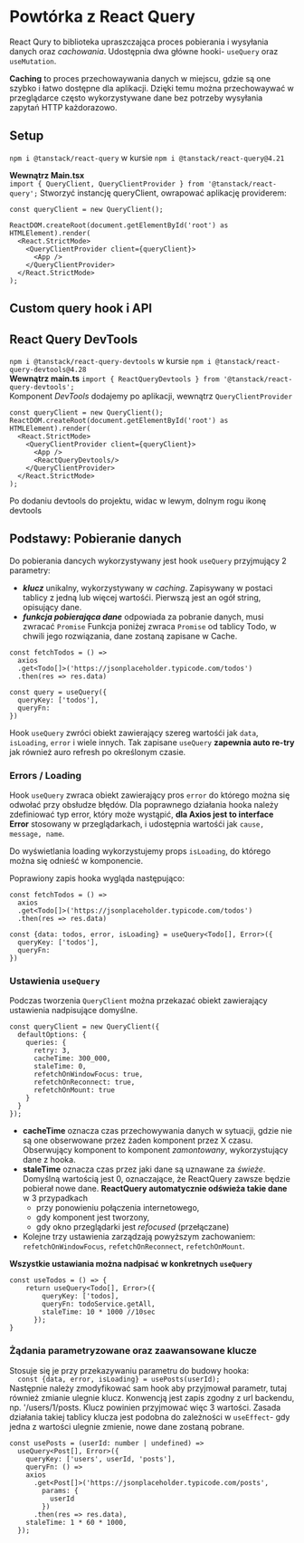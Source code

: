 # Powtórka z React Query

React Qury to biblioteka upraszczająca proces pobierania i wysyłania danych oraz _cachowania_. Udostępnia dwa główne hooki- `useQuery` oraz `useMutation`.

**Caching** to proces przechowaywania danych w miejscu, gdzie są one szybko i łatwo dostępne dla aplikacji. Dzięki temu można przechowaywać w przeglądarce często wykorzystywane dane bez potrzeby wysyłania zapytań HTTP każdorazowo.

## Setup

`npm i @tanstack/react-query` w kursie `npm i @tanstack/react-query@4.21`

**Wewnątrz Main.tsx**  
`import { QueryClient, QueryClientProvider } from '@tanstack/react-query';`
Stworzyć instancję queryClient, owrapować aplikację providerem:

```
const queryClient = new QueryClient();

ReactDOM.createRoot(document.getElementById('root') as HTMLElement).render(
  <React.StrictMode>
    <QueryClientProvider client={queryClient}>
      <App />
    </QueryClientProvider>
  </React.StrictMode>
);
```

## Custom query hook i API

## React Query DevTools

`npm i @tanstack/react-query-devtools` w kursie `npm i @tanstack/react-query-devtools@4.28`  
**Wewnątrz main.ts** `import { ReactQueryDevtools } from '@tanstack/react-query-devtools';`  
Komponent _DevTools_ dodajemy po aplikacji, wewnątrz `QueryClientProvider`

```
const queryClient = new QueryClient();
ReactDOM.createRoot(document.getElementById('root') as HTMLElement).render(
  <React.StrictMode>
    <QueryClientProvider client={queryClient}>
      <App />
      <ReactQueryDevtools/>
    </QueryClientProvider>
  </React.StrictMode>
);
```

Po dodaniu devtools do projektu, widac w lewym, dolnym rogu ikonę devtools

## Podstawy: Pobieranie danych

Do pobierania dancych wykorzystywany jest hook `useQuery` przyjmujący 2 parametry:

- **_klucz_** unikalny, wykorzystywany w _caching_. Zapisywany w postaci tablicy z jedną lub więcej wartośći. Pierwszą jest an ogół string, opisujący dane.
- **_funkcja pobierająca dane_** odpowiada za pobranie danych, musi zwracać `Promise`
  Funkcja poniżej zwraca `Promise` od tablicy Todo, w chwili jego rozwiązania, dane zostaną zapisane w Cache.

```
const fetchTodos = () =>
  axios
  .get<Todo[]>('https://jsonplaceholder.typicode.com/todos')
  .then(res => res.data)

const query = useQuery({
  queryKey: ['todos'],
  queryFn:
})
```

Hook `useQuery` zwróci obiekt zawierający szereg wartośći jak `data`, `isLoading`, `error` i wiele innych. Tak zapisane `useQuery` **zapewnia auto re-try** jak również auro refresh po określonym czasie.

### Errors / Loading

Hook `useQuery` zwraca obiekt zawierający pros `error` do którego można się odwołać przy obsłudze błędów. Dla poprawnego działania hooka należy zdefiniować typ error, który może wystąpić, **dla Axios jest to interface Error** stosowany w przeglądarkach, i udostępnia wartośći jak `cause, message, name`.

Do wyświetlania loading wykorzystujemy props `isLoading`, do którego można się odnieść w komponencie.

Poprawiony zapis hooka wygląda następująco:

```
const fetchTodos = () =>
  axios
  .get<Todo[]>('https://jsonplaceholder.typicode.com/todos')
  .then(res => res.data)

const {data: todos, error, isLoading} = useQuery<Todo[], Error>({
  queryKey: ['todos'],
  queryFn:
})
```

### Ustawienia `useQuery`

Podczas tworzenia `QueryClient` można przekazać obiekt zawierający ustawienia nadpisujące domyślne.

```
const queryClient = new QueryClient({
  defaultOptions: {
    queries: {
      retry: 3,
      cacheTime: 300_000,
      staleTime: 0,
      refetchOnWindowFocus: true,
      refetchOnReconnect: true,
      refetchOnMount: true
    }
  }
});
```

- **cacheTime** oznacza czas przechowywania danych w sytuacji, gdzie nie są one obserwowane przez żaden komponent przez X czasu. Obserwujący komponent to komponent _zamontowany_, wykorzystujący dane z hooka.
- **staleTime** oznacza czas przez jaki dane są uznawane za _świeże_. Domyślną wartością jest 0, oznaczające, że ReactQuery zawsze będzie pobierał nowe dane. **ReactQuery automatycznie odświeża takie dane** w 3 przypadkach
  - przy ponowieniu połączenia internetowego,
  - gdy komponent jest tworzony,
  - gdy okno przeglądarki jest _refocused_ (przełączane)
- Kolejne trzy ustawienia zarządzają powyższym zachowaniem: `refetchOnWindowFocus`, `refetchOnReconnect`, `refetchOnMount`.

**Wszystkie ustawiania można nadpisać w konkretnych `useQuery`**

```
const useTodos = () => {
    return useQuery<Todo[], Error>({
        queryKey: ['todos],
        queryFn: todoService.getAll,
        staleTime: 10 * 1000 //10sec
      });
}
```

### Żądania parametryzowane oraz zaawansowane klucze
Stosuje się je przy przekazywaniu parametru do budowy hooka:  
`  const {data, error, isLoading} = usePosts(userId);`  
Następnie należy zmodyfikować sam hook aby przyjmował parametr, tutaj również zmianie ulegnie klucz. Konwencją jest zapis zgodny z url backendu, np. '/users/1/posts. Klucz powinien przyjmować więc 3 wartości. Zasada działania takiej tablicy klucza jest podobna do zależności w `useEffect`- gdy jedna z wartości ulegnie zmienie, nowe dane zostaną pobrane. 
```
const usePosts = (userId: number | undefined) =>
  useQuery<Post[], Error>({
    queryKey: ['users', userId, 'posts'],
    queryFn: () => 
    axios
      .get<Post[]>('https://jsonplaceholder.typicode.com/posts', 
        params: {
          userId
        })
      .then(res => res.data),
    staleTime: 1 * 60 * 1000,
  });
```
